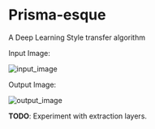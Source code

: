 # Prisma-esque
A Deep Learning Style transfer algorithm

Input Image:

![input_image](https://i.imgur.com/zCKOYAh.jpg "input")


Output Image:

![output_image](https://i.imgur.com/WgQgVzj.jpg "output")

**TODO**: Experiment with extraction layers. 
